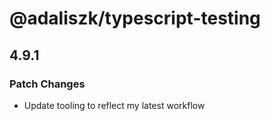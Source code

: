 # @adaliszk/typescript-testing

## 4.9.1

### Patch Changes

- Update tooling to reflect my latest workflow
